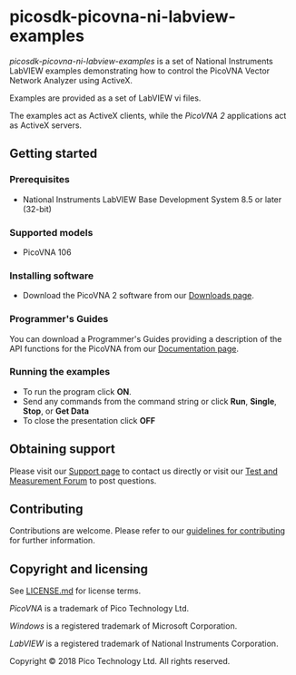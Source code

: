 # picosdk-picovna-ni-labview-examples

*picosdk-picovna-ni-labview-examples* is a set of National Instruments LabVIEW examples demonstrating how to control the PicoVNA Vector Network Analyzer using ActiveX.

Examples are provided as a set of LabVIEW vi files.

The examples act as ActiveX clients, while the *PicoVNA 2* applications act as ActiveX servers.

## Getting started

### Prerequisites

* National Instruments LabVIEW Base Development System 8.5 or later (32-bit)

### Supported models

* PicoVNA 106

### Installing software

* Download the PicoVNA 2 software from our [Downloads page](https://www.picotech.com/downloads).

### Programmer's Guides

You can download a Programmer's Guides providing a description of the API functions for the PicoVNA from our [Documentation page](https://www.picotech.com/library/documentation).

### Running the examples

* To run the program click **ON**. 
* Send any commands from the command string or click **Run**, **Single**, **Stop**, or **Get Data**
* To close the presentation click **OFF**

## Obtaining support

Please visit our [Support page](https://www.picotech.com/tech-support) to contact us directly or visit our [Test and Measurement Forum](https://www.picotech.com/support/forum20.html) to post questions.

## Contributing

Contributions are welcome. Please refer to our [guidelines for contributing](.github/CONTRIBUTING.md) for further information.

## Copyright and licensing 

See [LICENSE.md](LICENSE.md) for license terms.

*PicoVNA* is a trademark of Pico Technology Ltd. 

*Windows* is a registered trademark of Microsoft Corporation.

*LabVIEW* is a registered trademark of National Instruments Corporation.

Copyright © 2018 Pico Technology Ltd. All rights reserved.
